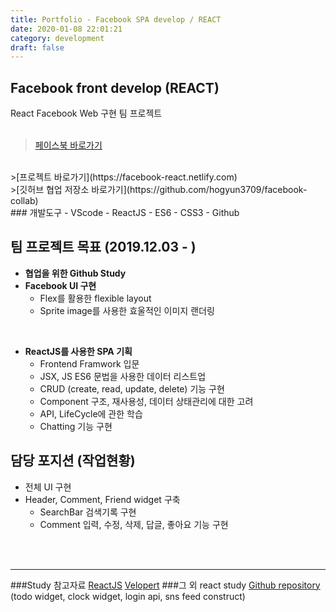 ```yaml
---
title: Portfolio - Facebook SPA develop / REACT
date: 2020-01-08 22:01:21
category: development
draft: false
---
```

## Facebook front develop (REACT)
React Facebook Web 구현 팀 프로젝트
<br><br>
>[페이스북 바로가기](https://www.facebook.com/)
<br>
>[프로젝트 바로가기](https://facebook-react.netlify.com)
<br>
>[깃허브 협업 저장소 바로가기](https://github.com/hogyun3709/facebook-collab)
<br>
### 개발도구
  - VScode
  - ReactJS
  - ES6
  - CSS3
  - Github

## 팀 프로젝트 목표 (2019.12.03 - )
- **협업을 위한 Github Study**
- **Facebook UI 구현**
  - Flex를 활용한 flexible layout
  - Sprite image를 사용한 효울적인 이미지 랜더링
<br>

- **ReactJS를 사용한 SPA 기획**
  - Frontend Framwork 입문
  - JSX, JS ES6 문법을 사용한 데이터 리스트업
  - CRUD (create, read, update, delete) 기능 구현
  - Component 구조, 재사용성, 데이터 상태관리에 대한 고려
  - API, LifeCycle에 관한 학습
  - Chatting 기능 구현

## 담당 포지션 (작업현황)
- 전체 UI 구현
- Header, Comment, Friend widget 구축
  - SearchBar 검색기록 구현
  - Comment 입력, 수정, 삭제, 답글, 좋아요 기능 구현

<br>
<br>

----
###Study 참고자료
[ReactJS]()
[Velopert]()
###그 외 react study
[Github repository]()<br>
(todo widget, clock widget, login api, sns feed construct)